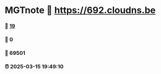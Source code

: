 # MGTnote :link: https://692.cloudns.be 
### :page_facing_up: [19](https://692.cloudns.be/tag.html) 
### :speech_balloon: 0 
### :hibiscus: 69501 
### :alarm_clock: 2025-03-15 19:49:10 
